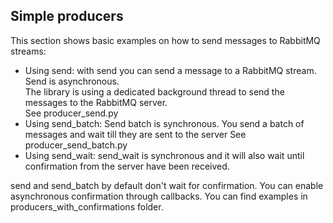 Simple producers
---

This section shows basic examples on how to send messages to RabbitMQ streams:

* Using send: with send you can send a message to a RabbitMQ stream. Send is asynchronous. </br>
The library is using a dedicated background thread to send the messages to the RabbitMQ server. </br>
See producer_send.py
* Using send_batch: Send batch is synchronous. You send a batch of messages and wait till they are sent to the server
See producer_send_batch.py
* Using send_wait: send_wait is synchronous and it will also wait until confirmation from the server have been received.

send and send_batch by default don't wait for confirmation. You can enable asynchronous confirmation through callbacks.
You can find examples in producers_with_confirmations folder.

